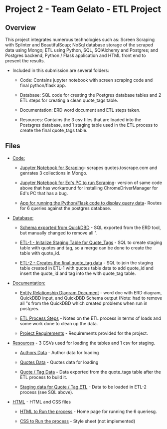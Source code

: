# Project 2 - Team Gelato - ETL Project


## Overview

This project integrates numerous technologies such as: Screen Scraping with Splinter and BeautifulSoup; NoSql database storage of the scraped data using Mongo; ETL using Python, SQL, SQlAlchemy and Postgres; and Postgres backend, Python / Flask application and HTML front end to present the results. 

* Included in this submission are several folders:  
   
  * Code: Contains jupyter notebook with screen scraping code and final python/flask app.  

  * Database: SQL code for creating the Postgres database tables and 2 ETL steps for creating a clean quote_tags table.

  * Documentation: ERD word document and ETL steps taken. 

  * Resources: Contains the 3 csv files that are loaded into the Postsgres database, and 1 staging table used in the ETL process to create the final quote_tags table.  
  

## Files

* [Code:](Code)  

  * [Jupyter Notebook for Scraping](Code/scrape_final.ipynb)- scrapes quotes.toscrape.com and genrates 3 collections in Mongo.

  * [Jupyter Notebook for Ed's PC to run Scraping](Code/scrape_final_Eds-PC.ipynb)- version of same code above that has workaround for installing ChromeDriverManager for Ed's PC that has a bug.  

  * [App for running the Python/Flask code to display query data](Code/app_final.py)- Routes for 6 queries against the postgres database.  


* [Database:](Database)
  
  * [Schema exported from QuickDBD](Database/QuickDBD-export-Postgress-schema-Final.sql) - SQL exported from the ERD tool, but manually changed to remove all ".

  * [ETL-1 - Initalize Staging Table for Quote_Tags](Database/ETL-1-Schema_for_Initializing_Quote_Tags.sql) - SQL to create staging table with quotes and tag, so a merge can be done to create the table with quote_id.
  
  * [ETL-2 - Creates the final quote_tag data](Database/ETL-2-Populate_Quote_Tags.sql) - SQL to join the staging table created in ETL-1 with quotes table data to add quote_id and insert the quote_id and tag into the with quote_tag table.  


* [Documentation:](Documentation)
  
  * [Entity Relationship Diagram Document](Documentation/ERD_Diagram_from_QuickDBD_for_Project_Gelato_Quotes_to_Scrape_DB.docx) - word doc with ERD diagram, QuickDBD input, and QuickDBD Schema output (Note: had to remove all "s
 from the QuickDBD which created problems when run in postgres.
 
  * [ETL Process Steps](Documentation/ETL_process_Steps.docx) - Notes on the ETL process in terms of loads and some work done to clean up the data. 

  * [Project Requirements](Documentation/project-requirement.md) - Requirements provided for the project. 

 
* [Resources](Resources) - 3 CSVs used for loading the tables and 1 csv for staging. 

  * [Authors Data](Resources/authors.csv) - Author data for loading 

  * [Quotes  Data](Resources/quotes.csv) - Quotes data for loading 

  * [Quote / Tag Data](Resources/quote_tags.csv) - Data exported from the quote_tags table after the ETL process to build it. 
  
  * [Staging data for Quote / Tag ETL](Resources/Mongo_raw_quote_tags.csv) - Data to be loaded in ETL-2 process (see SQL above). 


* [HTML](templates) - HTML and CSS files 

  * [HTML to Run the process](templates/index.html) - Home page for running the 6 queriesg. 

  * [CSS to Run the process](templates/style.css) - Style sheet (not implemented)  

